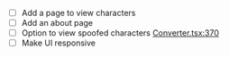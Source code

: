 - [ ] Add a page to view characters
- [ ] Add an about page
- [ ] Option to view spoofed characters [Converter.tsx:370](src/components/Converter.tsx)
- [ ] Make UI responsive
